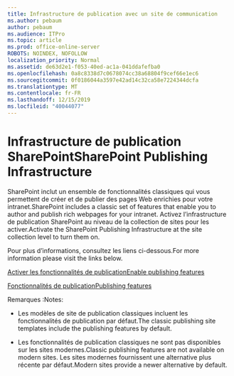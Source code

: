 ```yaml
---
title: Infrastructure de publication avec un site de communication
ms.author: pebaum
author: pebaum
ms.audience: ITPro
ms.topic: article
ms.prod: office-online-server
ROBOTS: NOINDEX, NOFOLLOW
localization_priority: Normal
ms.assetid: de63d2e1-f053-40ed-ac1a-041ddafefba0
ms.openlocfilehash: 0a8c8338d7c0678074cc38a68804f9cef66e1ec6
ms.sourcegitcommit: 0f0186044a3597e42ad14c32ca58e7224344dcfa
ms.translationtype: MT
ms.contentlocale: fr-FR
ms.lasthandoff: 12/15/2019
ms.locfileid: "40044077"
---
```

# <a name="sharepoint-publishing-infrastructure"></a><span data-ttu-id="190fc-102">Infrastructure de publication SharePoint</span><span class="sxs-lookup"><span data-stu-id="190fc-102">SharePoint Publishing Infrastructure</span></span>


<span data-ttu-id="190fc-103">SharePoint inclut un ensemble de fonctionnalités classiques qui vous permettent de créer et de publier des pages Web enrichies pour votre intranet.</span><span class="sxs-lookup"><span data-stu-id="190fc-103">SharePoint includes a classic set of features that enable you to author and publish rich webpages for your intranet.</span></span> <span data-ttu-id="190fc-104">Activez l’infrastructure de publication SharePoint au niveau de la collection de sites pour les activer.</span><span class="sxs-lookup"><span data-stu-id="190fc-104">Activate the SharePoint Publishing Infrastructure at the site collection level to turn them on.</span></span>

<span data-ttu-id="190fc-105">Pour plus d’informations, consultez les liens ci-dessous.</span><span class="sxs-lookup"><span data-stu-id="190fc-105">For more information please visit the links below.</span></span>

[<span data-ttu-id="190fc-106">Activer les fonctionnalités de publication</span><span class="sxs-lookup"><span data-stu-id="190fc-106">Enable publishing features</span></span>](https://support.office.com/article/Enable-publishing-features-479677A6-8B33-4AC7-907D-071C1C7E4518)

[<span data-ttu-id="190fc-107">Fonctionnalités de publication</span><span class="sxs-lookup"><span data-stu-id="190fc-107">Publishing features</span></span>](https://support.office.com/article/Features-enabled-in-a-SharePoint-Online-publishing-site-3AB3810C-3C2C-4361-9D0E-0CBE666EA0B0?wt.mc_id=O365_Portal_MMaven#__toc336865553)

<span data-ttu-id="190fc-108">Remarques :</span><span class="sxs-lookup"><span data-stu-id="190fc-108">Notes:</span></span>

- <span data-ttu-id="190fc-109">Les modèles de site de publication classiques incluent les fonctionnalités de publication par défaut.</span><span class="sxs-lookup"><span data-stu-id="190fc-109">The classic publishing site templates include the publishing features by default.</span></span>

- <span data-ttu-id="190fc-110">Les fonctionnalités de publication classiques ne sont pas disponibles sur les sites modernes.</span><span class="sxs-lookup"><span data-stu-id="190fc-110">Classic publishing features are not available on modern sites.</span></span> <span data-ttu-id="190fc-111">Les sites modernes fournissent une alternative plus récente par défaut.</span><span class="sxs-lookup"><span data-stu-id="190fc-111">Modern sites provide a newer alternative by default.</span></span>

